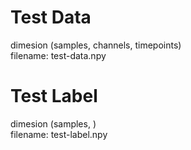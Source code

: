 # Test Data 
dimesion (samples, channels, timepoints)  
filename: test-data.npy

# Test Label
dimesion (samples, )  
filename: test-label.npy


